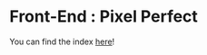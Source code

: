 # Front-End : Pixel Perfect

You can find the index <a href="https://alizeeboc.github.io/Pixel-Project/](https://alizeeboc.github.io/Pixel-Perfect/)https://alizeeboc.github.io/Pixel-Perfect/" >here<a>!
